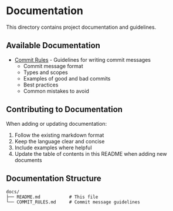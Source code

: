 # Documentation

This directory contains project documentation and guidelines.

## Available Documentation

- [Commit Rules](./COMMIT_RULES.md) - Guidelines for writing commit messages
  - Commit message format
  - Types and scopes
  - Examples of good and bad commits
  - Best practices
  - Common mistakes to avoid

## Contributing to Documentation

When adding or updating documentation:

1. Follow the existing markdown format
2. Keep the language clear and concise
3. Include examples where helpful
4. Update the table of contents in this README when adding new documents

## Documentation Structure

```
docs/
├── README.md           # This file
└── COMMIT_RULES.md     # Commit message guidelines
```
